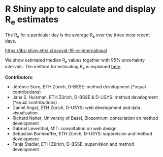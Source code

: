 # R Shiny app to calculate and display R<sub>e</sub> estimates 

The R<sub>e</sub> for a particular day is the average R<sub>e</sub> over the three most recent days.

https://ibz-shiny.ethz.ch/covid-19-re-international

We show estimated median R<sub>e</sub> values together with 95% uncertainty intervals. The method for estimating R<sub>e</sub> is explained [here](https://www.medrxiv.org/content/10.1101/2020.11.26.20239368v1.article-info).

**Contributors**: 
  - Jérémie Scire, ETH Zürich, D-BSSE: method development (*equal contributions)
  - Jana S. Huisman, ETH Zürich, D-BSSE & D-USYS: method development (*equal contributions)
  - Daniel Angst, ETH Zürich, D-USYS: web development and data visualisation
  - Richard Neher, University of Basel, Biozentrum: consultation on method development
  - Gabriel Leventhal, MIT: consultation on web design
  - Sebastian Bonhoeffer, ETH Zürich, D-USYS: supervision and method development
  - Tanja Stadler, ETH Zürich, D-BSSE: supervision and method development

